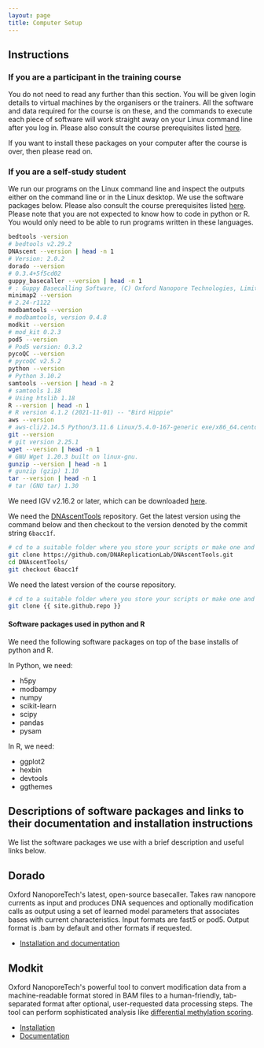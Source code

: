```yaml
---
layout: page
title: Computer Setup
---
```


## Instructions

### If you are a participant in the training course

You do not need to read any further than this section.
You will be given login details to virtual machines by the organisers or the trainers.
All the software and data required for the course is on these, and
the commands to execute each piece of software will work straight away
on your Linux command line after you log in.
Please also consult the course prerequisites listed [here](https://www.earlham.ac.uk/events/detection-dna-base-modification-using-nanopore-sequencing).


If you want to install these packages on your computer after the course is over,
then please read on.

### If you are a self-study student

We run our programs on the Linux command line and inspect the outputs either on the command
line or in the Linux desktop. We use the software packages below.
Please also consult the course prerequisites listed [here](https://www.earlham.ac.uk/events/detection-dna-base-modification-using-nanopore-sequencing).
Please note that you are not expected to know how to code in python or R.
You would only need to be able to run programs written in these languages.

```bash
bedtools -version
# bedtools v2.29.2
DNAscent --version | head -n 1
# Version: 2.0.2
dorado --version
# 0.3.4+5f5cd02
guppy_basecaller --version | head -n 1
# : Guppy Basecalling Software, (C) Oxford Nanopore Technologies, Limited. Version 5.0.7+2332e8d
minimap2 --version
# 2.24-r1122
modbamtools --version
# modbamtools, version 0.4.8
modkit --version
# mod_kit 0.2.3
pod5 --version
# Pod5 version: 0.3.2
pycoQC --version
# pycoQC v2.5.2
python --version
# Python 3.10.2
samtools --version | head -n 2
# samtools 1.18
# Using htslib 1.18
R --version | head -n 1
# R version 4.1.2 (2021-11-01) -- "Bird Hippie"
aws --version
# aws-cli/2.14.5 Python/3.11.6 Linux/5.4.0-167-generic exe/x86_64.centos.7 prompt/off
git --version
# git version 2.25.1
wget --version | head -n 1
# GNU Wget 1.20.3 built on linux-gnu.
gunzip --version | head -n 1
# gunzip (gzip) 1.10
tar --version | head -n 1
# tar (GNU tar) 1.30
```

We need IGV v2.16.2 or later, which can be downloaded [here](https://igv.org/download/html/download.html).

We need the [DNAscentTools](https://github.com/DNAReplicationLab/DNAscentTools/) repository.
Get the latest version using the command below and then checkout to the version denoted by the commit
string `6bacc1f`.

```bash
# cd to a suitable folder where you store your scripts or make one and cd to it.
git clone https://github.com/DNAReplicationLab/DNAscentTools.git
cd DNAscentTools/
git checkout 6bacc1f
```

We need the latest version of the course repository.

```bash
# cd to a suitable folder where you store your scripts or make one and cd to it.
git clone {{ site.github.repo }}
```

#### Software packages used in python and R

We need the following software packages on top of the base installs of python and R.

In Python, we need:
- h5py
- modbampy
- numpy
- scikit-learn
- scipy
- pandas 
- pysam

In R, we need:
- ggplot2
- hexbin
- devtools
- ggthemes


## Descriptions of software packages and links to their documentation and installation instructions

We list the software packages we use with a brief description and useful links below.

## Dorado  

Oxford NanoporeTech's latest, open-source basecaller.
Takes raw nanopore currents as input and produces DNA sequences and optionally modification calls as output
using a set of learned model parameters that associates bases with current characteristics.
Input formats are fast5 or pod5. Output format is .bam by default and other formats if requested.
- [Installation and documentation](https://github.com/nanoporetech/dorado)


## Modkit

Oxford NanoporeTech's powerful tool to convert modification data from a machine-readable format stored in BAM files
to a human-friendly, tab-separated format after optional, user-requested data processing steps. The tool can perform
sophisticated analysis like [differential methylation scoring](https://nanoporetech.github.io/modkit/intro_dmr.html).

- [Installation](https://github.com/nanoporetech/modkit)
- [Documentation](https://nanoporetech.github.io/modkit/) 
